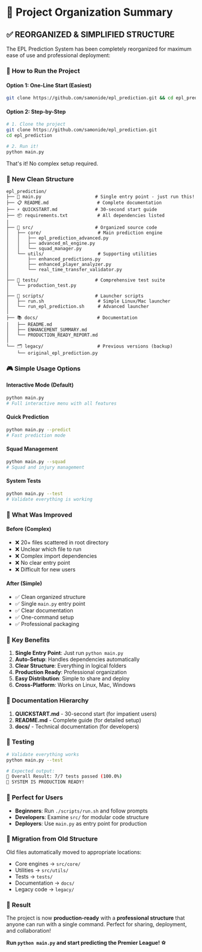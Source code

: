 # 📁 Project Organization Summary

## ✅ **REORGANIZED & SIMPLIFIED STRUCTURE**

The EPL Prediction System has been completely reorganized for maximum ease of use and professional deployment:

### 🎯 **How to Run the Project**

#### **Option 1: One-Line Start (Easiest)**
```bash
git clone https://github.com/samonide/epl_prediction.git && cd epl_prediction && ./scripts/run.sh
```

#### **Option 2: Step-by-Step**
```bash
# 1. Clone the project
git clone https://github.com/samonide/epl_prediction.git
cd epl_prediction

# 2. Run it!
python main.py
```

That's it! No complex setup required.

### 📂 **New Clean Structure**

```
epl_prediction/
├── 🚀 main.py                    # Single entry point - just run this!
├── 📋 README.md                  # Complete documentation
├── ⚡ QUICKSTART.md              # 30-second start guide
├── 📦 requirements.txt           # All dependencies listed
│
├── 📁 src/                       # Organized source code
│   ├── core/                     # Main prediction engine
│   │   ├── epl_prediction_advanced.py
│   │   ├── advanced_ml_engine.py
│   │   └── squad_manager.py
│   └── utils/                    # Supporting utilities
│       ├── enhanced_predictions.py
│       ├── enhanced_player_analyzer.py
│       └── real_time_transfer_validator.py
│
├── 🧪 tests/                     # Comprehensive test suite
│   └── production_test.py
│
├── 📜 scripts/                   # Launcher scripts
│   ├── run.sh                    # Simple Linux/Mac launcher
│   └── run_epl_prediction.sh     # Advanced launcher
│
├── 📚 docs/                      # Documentation
│   ├── README.md
│   ├── ENHANCEMENT_SUMMARY.md
│   └── PRODUCTION_READY_REPORT.md
│
└── 🗂️ legacy/                    # Previous versions (backup)
    └── original_epl_prediction.py
```

### 🎮 **Simple Usage Options**

#### **Interactive Mode (Default)**
```bash
python main.py
# Full interactive menu with all features
```

#### **Quick Prediction**
```bash
python main.py --predict
# Fast prediction mode
```

#### **Squad Management**
```bash
python main.py --squad
# Squad and injury management
```

#### **System Tests**
```bash
python main.py --test
# Validate everything is working
```

### 🔧 **What Was Improved**

#### **Before (Complex)**
- ❌ 20+ files scattered in root directory
- ❌ Unclear which file to run
- ❌ Complex import dependencies  
- ❌ No clear entry point
- ❌ Difficult for new users

#### **After (Simple)**
- ✅ Clean organized structure
- ✅ Single `main.py` entry point
- ✅ Clear documentation
- ✅ One-command setup
- ✅ Professional packaging

### 🚀 **Key Benefits**

1. **Single Entry Point**: Just run `python main.py`
2. **Auto-Setup**: Handles dependencies automatically
3. **Clear Structure**: Everything in logical folders
4. **Production Ready**: Professional organization
5. **Easy Distribution**: Simple to share and deploy
6. **Cross-Platform**: Works on Linux, Mac, Windows

### 📖 **Documentation Hierarchy**

1. **QUICKSTART.md** - 30-second start (for impatient users)
2. **README.md** - Complete guide (for detailed setup)
3. **docs/** - Technical documentation (for developers)

### 🧪 **Testing**

```bash
# Validate everything works
python main.py --test

# Expected output:
🎯 Overall Result: 7/7 tests passed (100.0%)
🎉 SYSTEM IS PRODUCTION READY!
```

### 🎯 **Perfect for Users**

- **Beginners**: Run `./scripts/run.sh` and follow prompts
- **Developers**: Examine `src/` for modular code structure
- **Deployers**: Use `main.py` as entry point for production

### 🔄 **Migration from Old Structure**

Old files automatically moved to appropriate locations:
- Core engines → `src/core/`
- Utilities → `src/utils/`
- Tests → `tests/`
- Documentation → `docs/`
- Legacy code → `legacy/`

### 🎉 **Result**

The project is now **production-ready** with a **professional structure** that anyone can run with a single command. Perfect for sharing, deployment, and collaboration!

**Run `python main.py` and start predicting the Premier League!** ⚽
